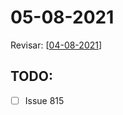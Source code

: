 # 05-08-2021

Revisar: [[04-08-2021]]



## TODO:
* [ ] Issue 815


[//begin]: # "Autogenerated link references for markdown compatibility"
[04-08-2021]: ../home/tideal/Documentos/Projetos/archimedes/application/04-08-2021 "04-08-2021"
[//end]: # "Autogenerated link references"